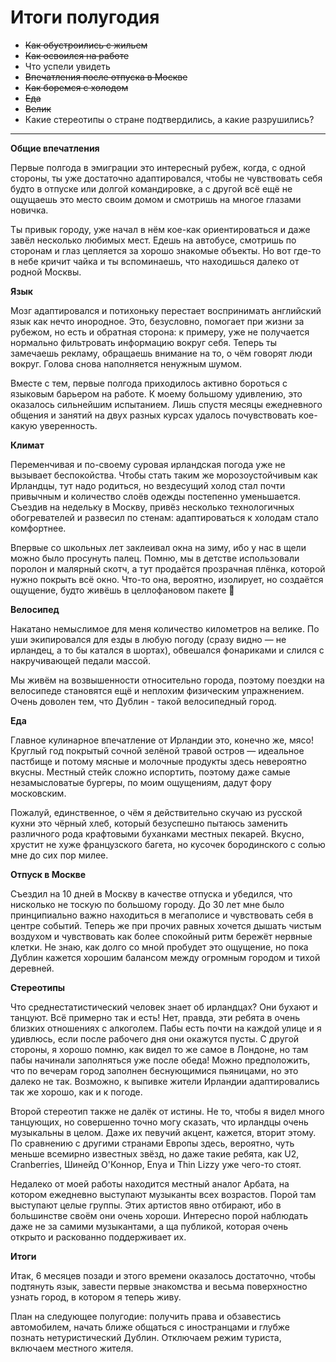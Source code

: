 # Итоги полугодия

- ~~Как обустроились с жильем~~
- ~~Как освоился на работе~~
- Что успели увидеть
- ~~Впечатления после отпуска в Москве~~
- ~~Как боремся с холодом~~
- ~~Еда~~
- ~~Велик~~
- Какие стереотипы о стране подтвердились, а какие разрушились?

---

**Общие впечатления**

Первые полгода в эмиграции  это интересный рубеж, когда, с одной стороны, ты уже достаточно адаптировался, чтобы не чувствовать себя будто в отпуске или долгой командировке, а с другой всё ещё не ощущаешь это место своим домом и смотришь на многое глазами новичка.

Ты привык городу, уже начал в нём кое-как ориентироваться и даже завёл несколько любимых мест. Едешь на автобусе, смотришь по сторонам и глаз цепляется за хорошо знакомые объекты. Но вот где-то в небе кричит чайка и ты вспоминаешь, что находишься далеко от родной Москвы.

**Язык**

Мозг адаптировался и потихоньку перестает воспринимать английский язык как нечто инородное. Это, безусловно, помогает при жизни за рубежом, но есть и обратная сторона: к примеру, уже не получается нормально фильтровать информацию вокруг себя. Теперь ты замечаешь рекламу, обращаешь внимание на то, о чём говорят люди вокруг. Голова снова наполняется ненужным шумом.

Вместе с тем, первые полгода приходилось активно бороться с языковым барьером на работе. К моему большому удивлению, это оказалось сильнейшим испытанием. Лишь спустя месяцы ежедневного общения и занятий на двух разных курсах удалось почувствовать кое-какую уверенность. 

**Климат**

Переменчивая и по-своему суровая ирландская погода уже не вызывает беспокойства. Чтобы стать таким же морозоустойчивым как Ирландцы, тут надо родиться, но вездесущий холод стал почти привычным и количество слоёв одежды постепенно уменьшается. Съездив на недельку в Москву, привёз несколько технологичных обогревателей и развесил по стенам: адаптироваться к холодам стало комфортнее.

Впервые со школьных лет заклеивал окна на зиму, ибо у нас в щели можно было просунуть палец. Помню, мы в детстве использовали поролон и малярный скотч, а тут продаётся прозрачная плёнка, которой нужно покрыть всё окно. Что-то она, вероятно, изолирует, но создаётся ощущение, будто живёшь в целлофановом пакете 🤣

**Велосипед**    

Накатано немыслимое для меня количество километров на велике. По уши экипировался для езды в любую погоду (сразу видно — не ирландец, а то бы катался в шортах), обвешался фонариками и слился с накручивающей педали массой. 

Мы живём на возвышенности относительно города, поэтому поездки на велосипеде становятся ещё и неплохим физическим упражнением. Очень доволен тем, что Дублин - такой велосипедный город.

**Еда**

Главное кулинарное впечатление от Ирландии это, конечно же, мясо! Круглый год покрытый сочной зелёной травой остров — идеальное пастбище и потому мясные и молочные продукты здесь невероятно вкусны. Местный стейк сложно испортить, поэтому даже самые незамысловатые бургеры, по моим ощущениям, дадут фору московским.

Пожалуй, единственное, о чём я действительно скучаю из русской кухни это чёрный хлеб, который безуспешно пытаюсь заменить различного рода крафтовыми буханками местных пекарей. Вкусно, хрустит не хуже французского багета, но кусочек бородинского с солью мне до сих пор милее.

**Отпуск в Москве**

Съездил на 10 дней в Москву в качестве отпуска и убедился, что нисколько не тоскую по большому городу. До 30 лет мне было принципиально важно находиться в мегаполисе и чувствовать себя в центре событий. Теперь же при прочих равных хочется дышать чистым воздухом и чувствовать как более спокойный ритм бережёт нервные клетки. Не знаю, как долго со мной пробудет это ощущение, но пока Дублин кажется хорошим балансом между огромным городом и тихой деревней. 

**Стереотипы**

Что среднестатистический человек знает об ирландцах? Они бухают и танцуют. Всё примерно так и есть! Нет, правда, эти ребята в очень близких отношениях с алкоголем. Пабы есть почти на каждой улице и я удивлюсь, если после рабочего дня они окажутся пусты. С другой стороны, я хорошо помню, как видел то же самое в Лондоне, но там пабы начинали заполняться уже после обеда! Можно предположить, что по вечерам город заполнен беснующимися пьяницами, но это далеко не так. Возможно, к выпивке жители Ирландии адаптировались так же хорошо, как и к погоде.

Второй стереотип также не далёк от истины. Не то, чтобы я видел много танцующих, но совершенно точно могу сказать, что ирландцы очень музыкальны в целом. Даже их певучий акцент, кажется, вторит этому. По сравнению с другими странами Европы здесь, вероятно, чуть меньше всемирно известных звёзд, но даже такие ребята, как U2, Cranberries, Шинейд О'Коннор, Enya и Thin Lizzy уже чего-то стоят.

Недалеко от моей работы находится местный аналог Арбата, на котором ежедневно выступают музыканты всех возрастов. Порой там выступают целые группы. Этих артистов явно отбирают, ибо в большинстве своём они очень хороши. Интересно порой наблюдать даже не за самими музыкантами, а ща публикой, которая очень открыто и раскованно поддерживает их.

**Итоги**

Итак, 6 месяцев позади и этого времени оказалось достаточно, чтобы подтянуть язык, завести первые знакомства и весьма поверхностно узнать город, в котором я теперь живу.

План на следующее полугодие: получить права и обзавестись автомобилем, начать ближе общаться с иностранцами и глубже познать нетуристический Дублин. Отключаем режим туриста, включаем местного жителя.